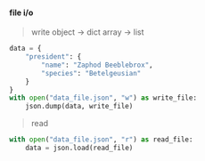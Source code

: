 #### file i/o
> write
> object -> dict    array -> list
```py
data = {
    "president": {
        "name": "Zaphod Beeblebrox",
        "species": "Betelgeusian"
    }
}
with open("data_file.json", "w") as write_file:
    json.dump(data, write_file)
```
> read
```py
with open("data_file.json", "r") as read_file:
    data = json.load(read_file)
```
